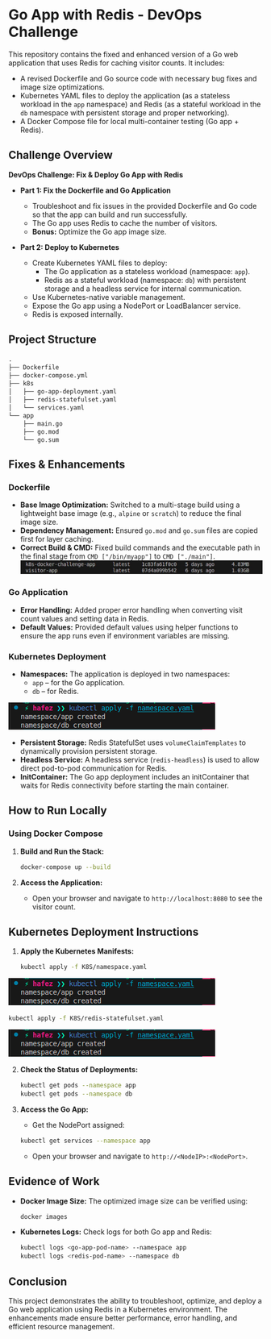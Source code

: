 # Go App with Redis - DevOps Challenge

This repository contains the fixed and enhanced version of a Go web application that uses Redis for caching visitor counts. It includes:
- A revised Dockerfile and Go source code with necessary bug fixes and image size optimizations.
- Kubernetes YAML files to deploy the application (as a stateless workload in the `app` namespace) and Redis (as a stateful workload in the `db` namespace with persistent storage and proper networking).
- A Docker Compose file for local multi-container testing (Go app + Redis).

## Challenge Overview

**DevOps Challenge: Fix & Deploy Go App with Redis**

- **Part 1: Fix the Dockerfile and Go Application**
  - Troubleshoot and fix issues in the provided Dockerfile and Go code so that the app can build and run successfully.
  - The Go app uses Redis to cache the number of visitors.
  - **Bonus:** Optimize the Go app image size.

- **Part 2: Deploy to Kubernetes**
  - Create Kubernetes YAML files to deploy:
    - The Go application as a stateless workload (namespace: `app`).
    - Redis as a stateful workload (namespace: `db`) with persistent storage and a headless service for internal communication.
  - Use Kubernetes-native variable management.
  - Expose the Go app using a NodePort or LoadBalancer service.
  - Redis is exposed internally.

## Project Structure

```
.
├── Dockerfile
├── docker-compose.yml
├── k8s
│   ├── go-app-deployment.yaml
│   ├── redis-statefulset.yaml
│   └── services.yaml
└── app
    ├── main.go
    ├── go.mod
    └── go.sum
```

## Fixes & Enhancements

### Dockerfile
- **Base Image Optimization:** Switched to a multi-stage build using a lightweight base image (e.g., `alpine` or `scratch`) to reduce the final image size.
- **Dependency Management:** Ensured `go.mod` and `go.sum` files are copied first for layer caching.
- **Correct Build & CMD:** Fixed build commands and the executable path in the final stage from `CMD ["/bin/myapp"]` to `CMD ["./main"]`.
![Image size](Images/image_size.png)

### Go Application
- **Error Handling:** Added proper error handling when converting visit count values and setting data in Redis.
- **Default Values:** Provided default values using helper functions to ensure the app runs even if environment variables are missing.

### Kubernetes Deployment
- **Namespaces:** The application is deployed in two namespaces:
  - `app` – for the Go application.
  - `db` – for Redis.

![Image size](Images/ns.png)
  
- **Persistent Storage:** Redis StatefulSet uses `volumeClaimTemplates` to dynamically provision persistent storage.
- **Headless Service:** A headless service (`redis-headless`) is used to allow direct pod-to-pod communication for Redis.
- **InitContainer:** The Go app deployment includes an initContainer that waits for Redis connectivity before starting the main container.

## How to Run Locally

### Using Docker Compose

1. **Build and Run the Stack:**

   ```sh
   docker-compose up --build
   ```

2. **Access the Application:**
   - Open your browser and navigate to `http://localhost:8080` to see the visitor count.

## Kubernetes Deployment Instructions

1. **Apply the Kubernetes Manifests:**

   ```sh
   kubectl apply -f K8S/namespace.yaml
   ```
  ![Image size](Images/ns.png)
  
   ```sh
   kubectl apply -f K8S/redis-statefulset.yaml
   ```
  ![Image size](Images/ns.png)

2. **Check the Status of Deployments:**

   ```sh
   kubectl get pods --namespace app
   kubectl get pods --namespace db
   ```

3. **Access the Go App:**
   - Get the NodePort assigned:

   ```sh
   kubectl get services --namespace app
   ```

   - Open your browser and navigate to `http://<NodeIP>:<NodePort>`.

## Evidence of Work

- **Docker Image Size:** The optimized image size can be verified using:

  ```sh
  docker images
  ```

- **Kubernetes Logs:** Check logs for both Go app and Redis:

  ```sh
  kubectl logs <go-app-pod-name> --namespace app
  kubectl logs <redis-pod-name> --namespace db
  ```

## Conclusion

This project demonstrates the ability to troubleshoot, optimize, and deploy a Go web application using Redis in a Kubernetes environment. The enhancements made ensure better performance, error handling, and efficient resource management.
